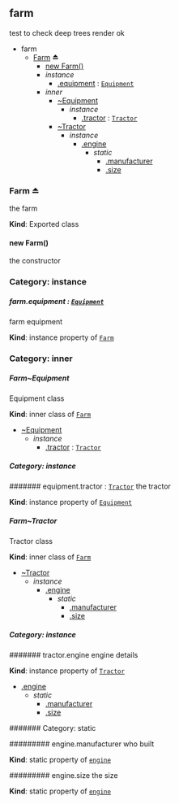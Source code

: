 <a name="module_farm"></a>
## farm
test to check deep trees render ok

  

* farm
    * [Farm](#exp_module_farm--Farm) ⏏
        * [new Farm()](#new_module_farm--Farm_new)
        * _instance_
            * [.equipment](#module_farm--Farm.Farm+equipment) : [`Equipment`](#module_farm--Farm..Equipment)
        * _inner_
            * [~Equipment](#module_farm--Farm..Equipment)
                * _instance_
                    * [.tractor](#module_farm--Farm..Equipment.Equipment+tractor) : [`Tractor`](#module_farm--Farm..Tractor)
            * [~Tractor](#module_farm--Farm..Tractor)
                * _instance_
                    * [.engine](#module_farm--Farm..Tractor.Tractor+engine)
                        * _static_
                            * [.manufacturer](#module_farm--Farm..Tractor.Tractor+engine.manufacturer)
                            * [.size](#module_farm--Farm..Tractor.Tractor+engine.size)


<a name="exp_module_farm--Farm"></a>
### Farm ⏏
the farm

**Kind**: Exported class


<a name="new_module_farm--Farm_new"></a>
#### new Farm()
the constructor


### Category: instance


<a name="module_farm--Farm.Farm+equipment"></a>
##### farm.equipment : [`Equipment`](#module_farm--Farm..Equipment)
farm equipment

**Kind**: instance property of [`Farm`](#exp_module_farm--Farm)


### Category: inner


<a name="module_farm--Farm..Equipment"></a>
##### Farm~Equipment
Equipment class

**Kind**: inner class of [`Farm`](#exp_module_farm--Farm)  

* [~Equipment](#module_farm--Farm..Equipment)
    * _instance_
        * [.tractor](#module_farm--Farm..Equipment.Equipment+tractor) : [`Tractor`](#module_farm--Farm..Tractor)


##### Category: instance


<a name="module_farm--Farm..Equipment.Equipment+tractor"></a>
####### equipment.tractor : [`Tractor`](#module_farm--Farm..Tractor)
the tractor

**Kind**: instance property of [`Equipment`](#module_farm--Farm..Equipment)


<a name="module_farm--Farm..Tractor"></a>
##### Farm~Tractor
Tractor class

**Kind**: inner class of [`Farm`](#exp_module_farm--Farm)  

* [~Tractor](#module_farm--Farm..Tractor)
    * _instance_
        * [.engine](#module_farm--Farm..Tractor.Tractor+engine)
            * _static_
                * [.manufacturer](#module_farm--Farm..Tractor.Tractor+engine.manufacturer)
                * [.size](#module_farm--Farm..Tractor.Tractor+engine.size)


##### Category: instance


<a name="module_farm--Farm..Tractor.Tractor+engine"></a>
####### tractor.engine
engine details

**Kind**: instance property of [`Tractor`](#module_farm--Farm..Tractor)  

* [.engine](#module_farm--Farm..Tractor.Tractor+engine)
    * _static_
        * [.manufacturer](#module_farm--Farm..Tractor.Tractor+engine.manufacturer)
        * [.size](#module_farm--Farm..Tractor.Tractor+engine.size)


####### Category: static


<a name="module_farm--Farm..Tractor.Tractor+engine.manufacturer"></a>
######### engine.manufacturer
who built

**Kind**: static property of [`engine`](#module_farm--Farm..Tractor.Tractor+engine)


<a name="module_farm--Farm..Tractor.Tractor+engine.size"></a>
######### engine.size
the size

**Kind**: static property of [`engine`](#module_farm--Farm..Tractor.Tractor+engine)


